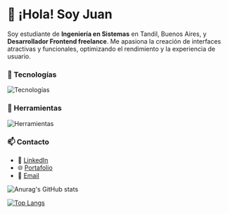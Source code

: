 # 👋 ¡Hola! Soy Juan
Soy estudiante de **Ingeniería en Sistemas** en Tandil, Buenos Aires, y **Desarrollador Frontend freelance**. Me apasiona la creación de interfaces atractivas y funcionales, optimizando el rendimiento y la experiencia de usuario.


### 📌 Tecnologías
<div>
  <img src="https://skillicons.dev/icons?i=html,css,js,ts,react,tailwind,astro,java" alt="Tecnologías" />
</div>

### 🔧 Herramientas
<div >
  <img src="https://skillicons.dev/icons?i=git,github,figma,notion,vscode,vite,vercel" alt="Herramientas" />
</div>




### 📫 Contacto
- 💼 [LinkedIn](https://www.linkedin.com/in/juan-peñalba-0025b6246/) 
- 🌐 [Portafolio](https://juanpenalba.vercel.app)
- 📩 [Email](mailto:juantandil123@gmail.com) 


<div class="flex">
  

![Anurag's GitHub stats](https://github-readme-stats.vercel.app/api?username=JuanPE44&show_icons=true&theme=github_dark)

[![Top Langs](https://github-readme-stats.vercel.app/api/top-langs/?username=JuanPE44&layout=compact&theme=github_dark)](https://github.com/anuraghazra/github-readme-stats&theme=github_dark)

</div>





